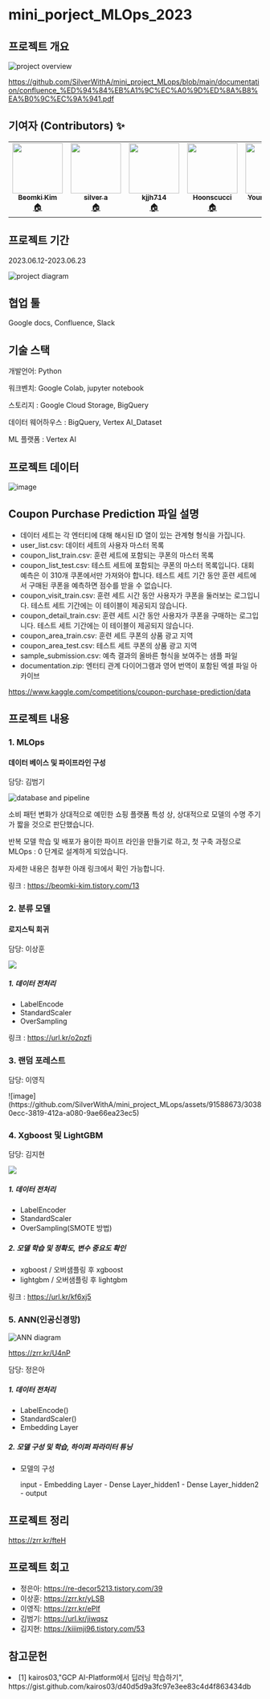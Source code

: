 <h1>mini_porject_MLOps_2023</h1>
<h2>프로젝트 개요</h2>

<img src="https://github.com/SilverWithA/mini_project_MLops/assets/92441328/9defd77a-47bb-4539-a6d7-9f9d4af31460" alt="project overview">

<p><a href="https://github.com/SilverWithA/mini_project_MLops/blob/main/documentation/confluence_%ED%94%84%EB%A1%9C%EC%A0%9D%ED%8A%B8%EA%B0%9C%EC%9A%941.pdf">https://github.com/SilverWithA/mini_project_MLops/blob/main/documentation/confluence_%ED%94%84%EB%A1%9C%EC%A0%9D%ED%8A%B8%EA%B0%9C%EC%9A%941.pdf</a></p>

<h2>기여자 (Contributors) ✨</h2>
<table>
  <tr>
    <td align="center">
      <a href="https://github.com/beomki-kim">
        <img src="https://avatars.githubusercontent.com/u/37844020?v=4"width="100px;" alt=""/>
        <br />
        <sub>
          <b>Beomki Kim</b>
        </sub>
      </a>
      <br />
      <a href="https://github.com/beomki-kim" title="Code">🏠</a>
    </td>
    <td align="center">
      <a href="https://github.com/SilverWithA">
        <img src="https://avatars.githubusercontent.com/u/92441328?v=4"width="100px;" alt=""/>
        <br />
        <sub>
          <b>silver a</b>
        </sub>
      </a>
      <br />
      <a href="https://github.com/SilverWithA" title="Code">🏠</a>
    </td>
    <td align="center">
      <a href="https://github.com/kjjh714">
        <img src="https://avatars.githubusercontent.com/u/59947483?v=4" width="100px;" alt=""/>
        <br />
        <sub>
          <b>kjjh714</b>
        </sub>
      </a>
      <br/>
      <a href="https://github.com/kjjh714" title="Code">🏠</a>
    </td>
    <td align="center">
      <a href="https://github.com/Hoonscucci">
        <img src="https://avatars.githubusercontent.com/u/132039559?v=4"width="100px;" alt=""/>
        <br />
        <sub>
          <b>Hoonscucci</b>
        </sub>
      </a>
      <br />
      <a href="https://github.com/Hoonscucci" title="Code">🏠</a>
    </td>
    <td align="center">
      <a href="https://github.com/lee-young-jik">
        <img src="https://avatars.githubusercontent.com/u/91588673?v=4"width="100px;" alt=""/>
        <br />
        <sub>
          <b>Young JIk LEE</b>
        </sub>
      </a>
      <br />
      <a href="https://github.com/lee-young-jik" title="Code">🏠</a>
    </td>
  </tr>
</table>

<h2>프로젝트 기간</h2>
<p>2023.06.12-2023.06.23</p>

<img src="https://github.com/SilverWithA/mini_project_MLops/assets/92441328/21d2fc21-bc00-4477-b289-ead8eaf29c1b" alt="project diagram">

<h2>협업 툴</h2>
<p>Google docs, Confluence, Slack</p>

<h2>기술 스택</h2>
<p>개발언어: Python</p>
<p>워크벤치: Google Colab, jupyter notebook</p>
<p>스토리지 : Google Cloud Storage, BigQuery</p>
<p>데이터 웨어하우스 : BigQuery, Vertex AI_Dataset</p>
<p>ML 플랫폼 : Vertex AI</p>

<h2>프로젝트 데이터</h2>

![image](https://github.com/SilverWithA/mini_project_MLops/assets/37844020/14e31d79-b38d-485f-aeed-131a3e039d1b)

<h2>Coupon Purchase Prediction 파일 설명</h2>
<ul>
  <li>데이터 세트는 각 엔터티에 대해 해시된 ID 열이 있는 관계형 형식을 가집니다.</li>
  <li>user_list.csv: 데이터 세트의 사용자 마스터 목록</li>
  <li>coupon_list_train.csv: 훈련 세트에 포함되는 쿠폰의 마스터 목록</li>
  <li>coupon_list_test.csv: 테스트 세트에 포함되는 쿠폰의 마스터 목록입니다. 대회 예측은 이 310개 쿠폰에서만 가져와야 합니다. 테스트 세트 기간 동안 훈련 세트에서 구매된 쿠폰을 예측하면 점수를 받을 수 없습니다.</li>
  <li>coupon_visit_train.csv: 훈련 세트 시간 동안 사용자가 쿠폰을 둘러보는 로그입니다. 테스트 세트 기간에는 이 테이블이 제공되지 않습니다.</li>
  <li>coupon_detail_train.csv: 훈련 세트 시간 동안 사용자가 쿠폰을 구매하는 로그입니다. 테스트 세트 기간에는 이 테이블이 제공되지 않습니다.</li>
  <li>coupon_area_train.csv: 훈련 세트 쿠폰의 상품 광고 지역</li>
  <li>coupon_area_test.csv: 테스트 세트 쿠폰의 상품 광고 지역</li>
  <li>sample_submission.csv: 예측 결과의 올바른 형식을 보여주는 샘플 파일</li>
  <li>documentation.zip: 엔터티 관계 다이어그램과 영어 번역이 포함된 엑셀 파일 아카이브</li>
</ul>
<p><a href="https://www.kaggle.com/competitions/coupon-purchase-prediction/data">https://www.kaggle.com/competitions/coupon-purchase-prediction/data</a></p>

<h2>프로젝트 내용</h2>

<h3>1. MLOps</h3>

<h4>데이터 베이스 및 파이프라인 구성</h4>
<p>담당: 김범기</p>
<img src="https://github.com/SilverWithA/mini_project_MLops/assets/37844020/99520411-4cdf-4d0a-a15d-9bd6a21a421e" alt="database and pipeline">
<p>소비 패턴 변화가 상대적으로 예민한 쇼핑 플랫폼 특성 상, 상대적으로 모델의 수명 주기가 짧을 것으로 판단했습니다.</p>
<p>반복 모델 학습 및 배포가 용이한 파이프 라인을 만들기로 하고, 첫 구축 과정으로 MLOps : 0 단계로 설계하게 되었습니다.</p>
<p>자세한 내용은 첨부한 아래 링크에서 확인 가능합니다.</p>
<p>링크 : <a href="https://beomki-kim.tistory.com/13">https://beomki-kim.tistory.com/13</a></p>
  
<h3>2. 분류 모델</h3>

<h4>로지스틱 회귀</h4>
<p>담당: 이상훈</p>
<img src ="https://github.com/SilverWithA/mini_project_MLops/assets/132039559/c3e0efe6-314e-4985-81b9-9db97b5b6ca4">

<h5>1. 데이터 전처리</h5>
<ul>
  <li>LabelEncode</li>
  <li>StandardScaler</li>
  <li>OverSampling</li>
</ul>

링크 : https://url.kr/o2pzfi

  
<h3>3. 랜덤 포레스트</h3>
<p>담당: 이영직</p>
![image](https://github.com/SilverWithA/mini_project_MLops/assets/91588673/30380ecc-3819-412a-a080-9ae66ea23ec5)

<br>

<h3>4. Xgboost 및 LightGBM</h3>
<p>담당: 김지현</p>
<img src = "https://github.com/SilverWithA/mini_project_MLops/assets/59947483/5802f596-709a-4278-a4d3-9cfb4dfcf65f"> 

<h5>1. 데이터 전처리</h5>
<ul>
  <li>LabelEncoder</li>
  <li>StandardScaler</li>
  <li>OverSampling(SMOTE 방법)</li>
</ul>

<h5> 2. 모델 학습 및 정확도, 변수 중요도 확인</h5>
<ul>
  <li>xgboost / 오버샘플링 후 xgboost</li>
  <li>lightgbm / 오버샘플링 후 lightgbm</li>
</ul>


링크 : https://url.kr/kf6xj5
<br>

<h3>5. ANN(인공신경망)</h3>

<img src="https://github.com/SilverWithA/mini_project_MLops/assets/92441328/bad9cbe3-11f5-4cef-aec9-011df669b242" alt="ANN diagram">

<p><a href="https://zrr.kr/U4nP">https://zrr.kr/U4nP</a></p>
<p>담당: 정은아</p>
<h5>1. 데이터 전처리</h5>
<ul>
  <li>LabelEncode()</li>
  <li>StandardScaler()</li>
  <li>Embedding Layer</li>
</ul>
<h5>2. 모델 구성 및 학습, 하이퍼 파라미터 튜닝</h5>
<ul>
  <li>모델의 구성</li>
  <p>input - Embedding Layer - Dense Layer_hidden1 - Dense Layer_hidden2 - output</p>
</ul>

<h2>프로젝트 정리</h2>

<p><a href="https://zrr.kr/fteH">https://zrr.kr/fteH</a></p>

<h2>프로젝트 회고</h2>


<ul>
  <li>정은아: <a href="https://re-decor5213.tistory.com/39">https://re-decor5213.tistory.com/39</a></li>
  <li>이상훈: <a href="https://zrr.kr/yLSB">https://zrr.kr/yLSB</a></li>
  <li>이영직: <a href="https://zrr.kr/ePlf">https://zrr.kr/ePlf</a></li>
  <li>김범기: <a href="https://url.kr/jiwqsz">https://url.kr/jiwqsz</a></li>
  <li>김지현: <a href="https://kiiimji96.tistory.com/53">https://kiiimji96.tistory.com/53</a></li>
</ul>

<h2>참고문헌</h2>
<li>[1] kairos03,"GCP AI-Platform에서 딥러닝 학습하기", https://gist.github.com/kairos03/d40d5d9a3fc97e3ee83c4d4f863434db</li>

